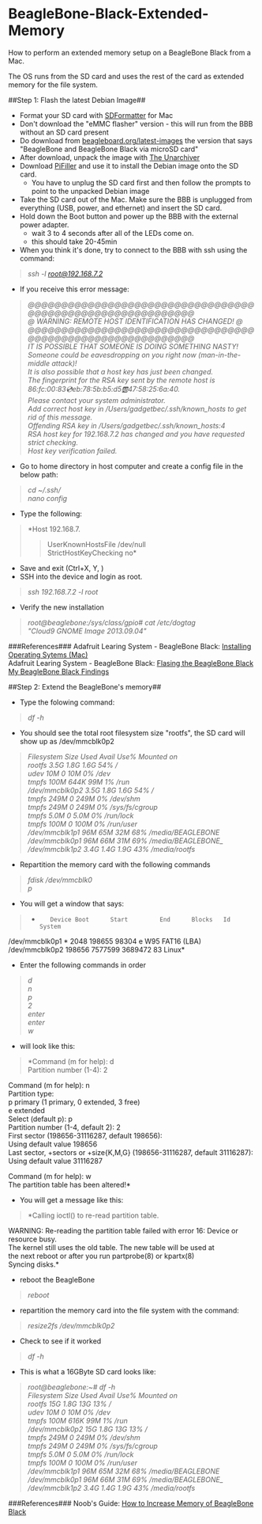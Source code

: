 # BeagleBone-Black-Extended-Memory
How to perform an extended memory setup on a BeagleBone Black from a Mac.

The OS runs from the SD card and uses the rest of the card as extended memory for the file system.

##Step 1: Flash the latest Debian Image##

- Format your SD card with [SDFormatter][1] for Mac
- Don't download the "eMMC flasher" version - this will run from the BBB without an SD card present
- Do download from [beagleboard.org/latest-images][2] the version that says "BeagleBone and BeagleBone Black via microSD card"
- After download, unpack the image with [The Unarchiver][3]
- Download [PiFiller][4] and use it to install the Debian image onto the SD card. 
  - You have to unplug the SD card first and then follow the prompts to point to the unpacked Debian image
- Take the SD card out of the Mac. Make sure the BBB is unplugged from everything (USB, power, and ethernet) and insert the SD card.
- Hold down the Boot button and power up the BBB with the external power adapter.
  - wait 3 to 4 seconds after all of the LEDs come on.
  - this should take 20-45min
- When you think it's done, try to connect to the BBB with ssh using the command:
> *ssh -l root@192.168.7.2*
- If you receive this error message:

>*@@@@@@@@@@@@@@@@@@@@@@@@@@@@@@@@@@@@@@@@@@@@@@@@@@@@@@@@@@@   
@    WARNING: REMOTE HOST IDENTIFICATION HAS CHANGED!     @   
@@@@@@@@@@@@@@@@@@@@@@@@@@@@@@@@@@@@@@@@@@@@@@@@@@@@@@@@@@@   
IT IS POSSIBLE THAT SOMEONE IS DOING SOMETHING NASTY!    
Someone could be eavesdropping on you right now (man-in-the-middle attack)!   
It is also possible that a host key has just been changed.   
The fingerprint for the RSA key sent by the remote host is   
86:fc:00:83:cd:eb:78:5b:b5:d5:ab:47:58:25:6a:40.   
Please contact your system administrator.   
Add correct host key in /Users/gadgetbec/.ssh/known_hosts to get rid of this message.   
Offending RSA key in /Users/gadgetbec/.ssh/known_hosts:4   
RSA host key for 192.168.7.2 has changed and you have requested strict checking.   
Host key verification failed.*   
 
- Go to home directory in host computer and create a config file in the below path:
> *cd ~/.ssh/       
nano config*   
- Type the following:
>*Host 192.168.7.   
>> UserKnownHostsFile /dev/null   
>> StrictHostKeyChecking no*    
- Save and exit (Ctrl+X, Y, <Enter>)
- SSH into the device and login as root.
>*ssh 192.168.7.2 -l root*
- Verify the new installation
>*root@beaglebone:/sys/class/gpio# cat /etc/dogtag*    
>*"Cloud9 GNOME Image 2013.09.04"*

###References###
Adafruit Learing System - BeagleBone Black: [Installing Operating Sytems (Mac)][5]   
Adafruit Learing System - BeagleBone Black: [Flasing the BeagleBone Black][6]   
[My BeagleBone Black Findings][8]   

##Step 2: Extend the BeagleBone's memory##
- Type the folowing command:
>*df -h*    
- You should see the total root filesystem size "rootfs", the SD card will show up as /dev/mmcblk0p2

 >*Filesystem      Size  Used Avail Use% Mounted on   
rootfs          3.5G  1.8G  1.6G  54% /   
udev             10M     0   10M   0% /dev   
tmpfs           100M  644K   99M   1% /run   
/dev/mmcblk0p2  3.5G  1.8G  1.6G  54% /   
tmpfs           249M     0  249M   0% /dev/shm   
tmpfs           249M     0  249M   0% /sys/fs/cgroup   
tmpfs           5.0M     0  5.0M   0% /run/lock   
tmpfs           100M     0  100M   0% /run/user   
/dev/mmcblk1p1   96M   65M   32M  68% /media/BEAGLEBONE   
/dev/mmcblk0p1   96M   66M   31M  69% /media/BEAGLEBONE_   
/dev/mmcblk1p2  3.4G  1.4G  1.9G  43% /media/rootfs*   

- Repartition the memory card with the following commands
>*fdisk /dev/mmcblk0   
p*
- You will get a window that says: 
>*        Device Boot      Start         End      Blocks   Id  System   
/dev/mmcblk0p1   *        2048      198655       98304    e  W95 FAT16 (LBA)      
/dev/mmcblk0p2          198656     7577599     3689472   83  Linux*      
- Enter the following commands in order
>*d   
> n   
>p   
>2   
>enter    
>enter   
>w*   

- will look like this:
>*Command (m for help): d   
Partition number (1-4): 2   
   
Command (m for help): n   
Partition type:   
   p   primary (1 primary, 0 extended, 3 free)   
   e   extended   
Select (default p): p   
Partition number (1-4, default 2): 2   
First sector (198656-31116287, default 198656):    
Using default value 198656   
Last sector, +sectors or +size{K,M,G} (198656-31116287, default 31116287):    
Using default value 31116287   
   
Command (m for help): w   
The partition table has been altered!*      
- You will get a message like this:
>*Calling ioctl() to re-read partition table.   
   
WARNING: Re-reading the partition table failed with error 16: Device or resource busy.   
The kernel still uses the old table. The new table will be used at   
the next reboot or after you run partprobe(8) or kpartx(8)   
Syncing disks.*      

- reboot the BeagleBone
>*reboot*    
- repartition the memory card into the file system with the command:
>*resize2fs /dev/mmcblk0p2*   
- Check to see if it worked
>*df -h*   
- This is what a 16GByte SD card looks like:

>*root@beaglebone:~# df -h   
Filesystem      Size  Used Avail Use% Mounted on   
rootfs           15G  1.8G   13G  13% /   
udev             10M     0   10M   0% /dev   
tmpfs           100M  616K   99M   1% /run   
/dev/mmcblk0p2   15G  1.8G   13G  13% /   
tmpfs           249M     0  249M   0% /dev/shm   
tmpfs           249M     0  249M   0% /sys/fs/cgroup   
tmpfs           5.0M     0  5.0M   0% /run/lock   
tmpfs           100M     0  100M   0% /run/user   
/dev/mmcblk1p1   96M   65M   32M  68% /media/BEAGLEBONE   
/dev/mmcblk0p1   96M   66M   31M  69% /media/BEAGLEBONE_   
/dev/mmcblk1p2  3.4G  1.4G  1.9G  43% /media/rootfs*         

###References###
Noob's Guide: [How to Increase Memory of BeagleBone Black][7]   







[1]: https://www.sdcard.org/downloads/formatter_4/eula_mac/
[2]: http://beagleboard.org/latest-images
[3]: https://itunes.apple.com/us/app/the-unarchiver/id425424353?mt=12
[4]: http://ivanx.com/raspberrypi/
[5]: https://learn.adafruit.com/beaglebone-black-installing-operating-systems/mac-os-x
[6]: https://learn.adafruit.com/beaglebone-black-installing-operating-systems/flashing-the-beaglebone-black
[7]: http://noobtechiespeaks.blogspot.com/2014/10/ya-i-know-previous-versions-of.html
[8]: http://mybeagleboneblackfindings.blogspot.com/

